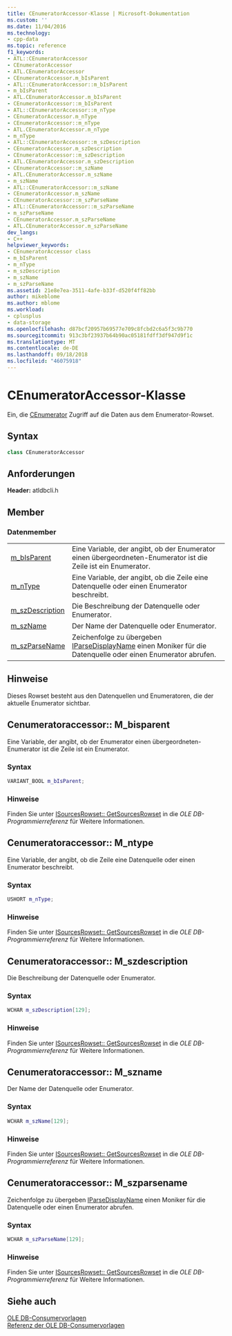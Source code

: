 ```yaml
---
title: CEnumeratorAccessor-Klasse | Microsoft-Dokumentation
ms.custom: ''
ms.date: 11/04/2016
ms.technology:
- cpp-data
ms.topic: reference
f1_keywords:
- ATL::CEnumeratorAccessor
- CEnumeratorAccessor
- ATL.CEnumeratorAccessor
- CEnumeratorAccessor.m_bIsParent
- ATL::CEnumeratorAccessor::m_bIsParent
- m_bIsParent
- ATL.CEnumeratorAccessor.m_bIsParent
- CEnumeratorAccessor::m_bIsParent
- ATL::CEnumeratorAccessor::m_nType
- CEnumeratorAccessor.m_nType
- CEnumeratorAccessor::m_nType
- ATL.CEnumeratorAccessor.m_nType
- m_nType
- ATL::CEnumeratorAccessor::m_szDescription
- CEnumeratorAccessor.m_szDescription
- CEnumeratorAccessor::m_szDescription
- ATL.CEnumeratorAccessor.m_szDescription
- CEnumeratorAccessor::m_szName
- ATL.CEnumeratorAccessor.m_szName
- m_szName
- ATL::CEnumeratorAccessor::m_szName
- CEnumeratorAccessor.m_szName
- CEnumeratorAccessor::m_szParseName
- ATL::CEnumeratorAccessor::m_szParseName
- m_szParseName
- CEnumeratorAccessor.m_szParseName
- ATL.CEnumeratorAccessor.m_szParseName
dev_langs:
- C++
helpviewer_keywords:
- CEnumeratorAccessor class
- m_bIsParent
- m_nType
- m_szDescription
- m_szName
- m_szParseName
ms.assetid: 21e8e7ea-3511-4afe-b33f-d520f4ff82bb
author: mikeblome
ms.author: mblome
ms.workload:
- cplusplus
- data-storage
ms.openlocfilehash: d87bcf20957b69577e709c8fcbd2c6a5f3c9b770
ms.sourcegitcommit: 913c3bf23937b64b90ac05181fdff3df947d9f1c
ms.translationtype: MT
ms.contentlocale: de-DE
ms.lasthandoff: 09/18/2018
ms.locfileid: "46075918"
---
```

# <a name="cenumeratoraccessor-class"></a>CEnumeratorAccessor-Klasse

Ein, die [CEnumerator](../../data/oledb/cenumerator-class.md) Zugriff auf die Daten aus dem Enumerator-Rowset.  
  
## <a name="syntax"></a>Syntax

```cpp
class CEnumeratorAccessor  
```  

## <a name="requirements"></a>Anforderungen  

**Header:** atldbcli.h  
  
## <a name="members"></a>Member  
  
### <a name="data-members"></a>Datenmember  
  
|||  
|-|-|  
|[m_bIsParent](#bisparent)|Eine Variable, der angibt, ob der Enumerator einen übergeordneten-Enumerator ist die Zeile ist ein Enumerator.|  
|[m_nType](#ntype)|Eine Variable, der angibt, ob die Zeile eine Datenquelle oder einen Enumerator beschreibt.|  
|[m_szDescription](#szdescription)|Die Beschreibung der Datenquelle oder Enumerator.|  
|[m_szName](#szname)|Der Name der Datenquelle oder Enumerator.|  
|[m_szParseName](#szparsename)|Zeichenfolge zu übergeben [IParseDisplayName](/windows/desktop/api/oleidl/nn-oleidl-iparsedisplayname) einen Moniker für die Datenquelle oder einen Enumerator abrufen.|  
  
## <a name="remarks"></a>Hinweise  

Dieses Rowset besteht aus den Datenquellen und Enumeratoren, die der aktuelle Enumerator sichtbar.  
  
## <a name="bisparent"></a> Cenumeratoraccessor:: M_bisparent

Eine Variable, der angibt, ob der Enumerator einen übergeordneten-Enumerator ist die Zeile ist ein Enumerator.  
  
### <a name="syntax"></a>Syntax  
  
```cpp
VARIANT_BOOL m_bIsParent;  
```  
  
### <a name="remarks"></a>Hinweise  

Finden Sie unter [ISourcesRowset:: GetSourcesRowset](/previous-versions/windows/desktop/ms711200\(v=vs.85\)) in die *OLE DB-Programmierreferenz* für Weitere Informationen. 

## <a name="ntype"></a> Cenumeratoraccessor:: M_ntype

Eine Variable, der angibt, ob die Zeile eine Datenquelle oder einen Enumerator beschreibt.  
  
### <a name="syntax"></a>Syntax  
  
```cpp
USHORT m_nType;  
```  
  
### <a name="remarks"></a>Hinweise  

Finden Sie unter [ISourcesRowset:: GetSourcesRowset](/previous-versions/windows/desktop/ms711200\(v=vs.85\)) in die *OLE DB-Programmierreferenz* für Weitere Informationen.

## <a name="szdescription"></a> Cenumeratoraccessor:: M_szdescription

Die Beschreibung der Datenquelle oder Enumerator.  
  
### <a name="syntax"></a>Syntax  
  
```cpp
WCHAR m_szDescription[129];  
```  
  
### <a name="remarks"></a>Hinweise  

Finden Sie unter [ISourcesRowset:: GetSourcesRowset](/previous-versions/windows/desktop/ms711200\(v=vs.85\)) in die *OLE DB-Programmierreferenz* für Weitere Informationen.

## <a name="szname"></a> Cenumeratoraccessor:: M_szname

Der Name der Datenquelle oder Enumerator.  
  
### <a name="syntax"></a>Syntax  
  
```cpp
WCHAR m_szName[129];  
```  
  
### <a name="remarks"></a>Hinweise  

Finden Sie unter [ISourcesRowset:: GetSourcesRowset](/previous-versions/windows/desktop/ms711200\(v=vs.85\)) in die *OLE DB-Programmierreferenz* für Weitere Informationen.  

## <a name="szparsename"></a> Cenumeratoraccessor:: M_szparsename

Zeichenfolge zu übergeben [IParseDisplayName](/windows/desktop/api/oleidl/nn-oleidl-iparsedisplayname) einen Moniker für die Datenquelle oder einen Enumerator abrufen.  
  
### <a name="syntax"></a>Syntax  
  
```cpp
WCHAR m_szParseName[129];  
```  
  
### <a name="remarks"></a>Hinweise  

Finden Sie unter [ISourcesRowset:: GetSourcesRowset](/previous-versions/windows/desktop/ms711200\(v=vs.85\)) in die *OLE DB-Programmierreferenz* für Weitere Informationen.  
  
## <a name="see-also"></a>Siehe auch  

[OLE DB-Consumervorlagen](../../data/oledb/ole-db-consumer-templates-cpp.md)<br/>
[Referenz der OLE DB-Consumervorlagen](../../data/oledb/ole-db-consumer-templates-reference.md)